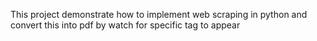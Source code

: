 This project demonstrate how to implement web scraping in python and convert this into pdf by watch for specific tag to appear 
